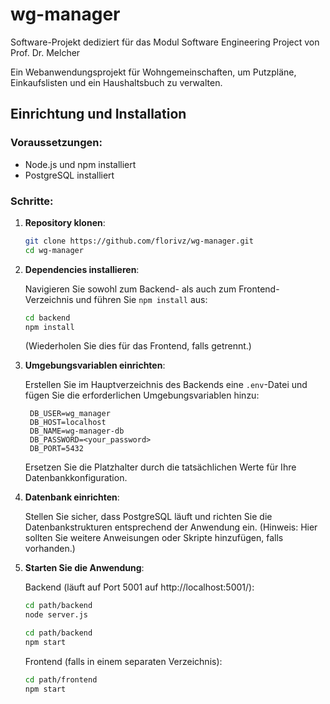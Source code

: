 # wg-manager
Software-Projekt dediziert für das Modul Software Engineering Project von Prof. Dr. Melcher

Ein Webanwendungsprojekt für Wohngemeinschaften, um Putzpläne, Einkaufslisten und ein Haushaltsbuch zu verwalten.

## Einrichtung und Installation

### Voraussetzungen:

- Node.js und npm installiert
- PostgreSQL installiert

### Schritte:

1. **Repository klonen**:

   ```bash
   git clone https://github.com/florivz/wg-manager.git
   cd wg-manager
   ```

2. **Dependencies installieren**:

   Navigieren Sie sowohl zum Backend- als auch zum Frontend-Verzeichnis und führen Sie `npm install` aus:

   ```bash
   cd backend
   npm install
   ```

   (Wiederholen Sie dies für das Frontend, falls getrennt.)

3. **Umgebungsvariablen einrichten**:

   Erstellen Sie im Hauptverzeichnis des Backends eine `.env`-Datei und fügen Sie die erforderlichen Umgebungsvariablen hinzu:

   ```
    DB_USER=wg_manager
    DB_HOST=localhost
    DB_NAME=wg-manager-db
    DB_PASSWORD=<your_password>
    DB_PORT=5432
   ```

   Ersetzen Sie die Platzhalter durch die tatsächlichen Werte für Ihre Datenbankkonfiguration.

4. **Datenbank einrichten**:

   Stellen Sie sicher, dass PostgreSQL läuft und richten Sie die Datenbankstrukturen entsprechend der Anwendung ein. (Hinweis: Hier sollten Sie weitere Anweisungen oder Skripte hinzufügen, falls vorhanden.)

5. **Starten Sie die Anwendung**:

   Backend (läuft auf Port 5001 auf http://localhost:5001/):

   ```bash
   cd path/backend
   node server.js
   ```
      ```bash
   cd path/backend
   npm start
   ```

   Frontend (falls in einem separaten Verzeichnis):

   ```bash
   cd path/frontend
   npm start
   ```
